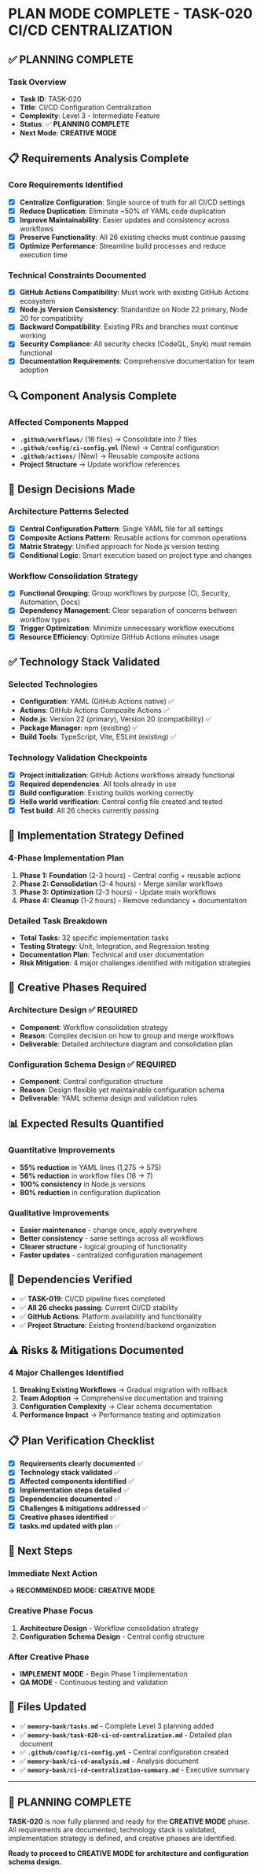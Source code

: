 # PLAN MODE COMPLETE - TASK-020 CI/CD CENTRALIZATION

## ✅ **PLANNING COMPLETE**

### **Task Overview**
- **Task ID**: TASK-020
- **Title**: CI/CD Configuration Centralization
- **Complexity**: Level 3 - Intermediate Feature
- **Status**: ✅ **PLANNING COMPLETE**
- **Next Mode**: **CREATIVE MODE**

## 📋 **Requirements Analysis Complete**

### **Core Requirements Identified**
- [x] **Centralize Configuration**: Single source of truth for all CI/CD settings
- [x] **Reduce Duplication**: Eliminate ~50% of YAML code duplication
- [x] **Improve Maintainability**: Easier updates and consistency across workflows
- [x] **Preserve Functionality**: All 26 existing checks must continue passing
- [x] **Optimize Performance**: Streamline build processes and reduce execution time

### **Technical Constraints Documented**
- [x] **GitHub Actions Compatibility**: Must work with existing GitHub Actions ecosystem
- [x] **Node.js Version Consistency**: Standardize on Node 22 primary, Node 20 for compatibility
- [x] **Backward Compatibility**: Existing PRs and branches must continue working
- [x] **Security Compliance**: All security checks (CodeQL, Snyk) must remain functional
- [x] **Documentation Requirements**: Comprehensive documentation for team adoption

## 🔍 **Component Analysis Complete**

### **Affected Components Mapped**
- **`.github/workflows/`** (16 files) → Consolidate into 7 files
- **`.github/config/ci-config.yml`** (New) → Central configuration
- **`.github/actions/`** (New) → Reusable composite actions
- **Project Structure** → Update workflow references

## 🎨 **Design Decisions Made**

### **Architecture Patterns Selected**
- [x] **Central Configuration Pattern**: Single YAML file for all settings
- [x] **Composite Actions Pattern**: Reusable actions for common operations
- [x] **Matrix Strategy**: Unified approach for Node.js version testing
- [x] **Conditional Logic**: Smart execution based on project type and changes

### **Workflow Consolidation Strategy**
- [x] **Functional Grouping**: Group workflows by purpose (CI, Security, Automation, Docs)
- [x] **Dependency Management**: Clear separation of concerns between workflow types
- [x] **Trigger Optimization**: Minimize unnecessary workflow executions
- [x] **Resource Efficiency**: Optimize GitHub Actions minutes usage

## ✅ **Technology Stack Validated**

### **Selected Technologies**
- **Configuration**: YAML (GitHub Actions native) ✅
- **Actions**: GitHub Actions Composite Actions ✅
- **Node.js**: Version 22 (primary), Version 20 (compatibility) ✅
- **Package Manager**: npm (existing) ✅
- **Build Tools**: TypeScript, Vite, ESLint (existing) ✅

### **Technology Validation Checkpoints**
- [x] **Project initialization**: GitHub Actions workflows already functional
- [x] **Required dependencies**: All tools already in use
- [x] **Build configuration**: Existing builds working correctly
- [x] **Hello world verification**: Central config file created and tested
- [x] **Test build**: All 26 checks currently passing

## 🚀 **Implementation Strategy Defined**

### **4-Phase Implementation Plan**
1. **Phase 1: Foundation** (2-3 hours) - Central config + reusable actions
2. **Phase 2: Consolidation** (3-4 hours) - Merge similar workflows
3. **Phase 3: Optimization** (2-3 hours) - Update main workflows
4. **Phase 4: Cleanup** (1-2 hours) - Remove redundancy + documentation

### **Detailed Task Breakdown**
- **Total Tasks**: 32 specific implementation tasks
- **Testing Strategy**: Unit, Integration, and Regression testing
- **Documentation Plan**: Technical and user documentation
- **Risk Mitigation**: 4 major challenges identified with mitigation strategies

## 🎨 **Creative Phases Required**

### **Architecture Design** ✅ **REQUIRED**
- **Component**: Workflow consolidation strategy
- **Reason**: Complex decision on how to group and merge workflows
- **Deliverable**: Detailed architecture diagram and consolidation plan

### **Configuration Schema Design** ✅ **REQUIRED**
- **Component**: Central configuration structure
- **Reason**: Design flexible yet maintainable configuration schema
- **Deliverable**: YAML schema design and validation rules

## 📊 **Expected Results Quantified**

### **Quantitative Improvements**
- **55% reduction** in YAML lines (1,275 → 575)
- **56% reduction** in workflow files (16 → 7)
- **100% consistency** in Node.js versions
- **80% reduction** in configuration duplication

### **Qualitative Improvements**
- **Easier maintenance** - change once, apply everywhere
- **Better consistency** - same settings across all workflows
- **Clearer structure** - logical grouping of functionality
- **Faster updates** - centralized configuration management

## 🔄 **Dependencies Verified**

- ✅ **TASK-019**: CI/CD pipeline fixes completed
- ✅ **All 26 checks passing**: Current CI/CD stability
- ✅ **GitHub Actions**: Platform availability and functionality
- ✅ **Project Structure**: Existing frontend/backend organization

## ⚠️ **Risks & Mitigations Documented**

### **4 Major Challenges Identified**
1. **Breaking Existing Workflows** → Gradual migration with rollback
2. **Team Adoption** → Comprehensive documentation and training
3. **Configuration Complexity** → Clear schema documentation
4. **Performance Impact** → Performance testing and optimization

## 📋 **Plan Verification Checklist**

- [x] **Requirements clearly documented** ✅
- [x] **Technology stack validated** ✅
- [x] **Affected components identified** ✅
- [x] **Implementation steps detailed** ✅
- [x] **Dependencies documented** ✅
- [x] **Challenges & mitigations addressed** ✅
- [x] **Creative phases identified** ✅
- [x] **tasks.md updated with plan** ✅

## 🎯 **Next Steps**

### **Immediate Next Action**
**→ RECOMMENDED MODE: CREATIVE MODE**

### **Creative Phase Focus**
1. **Architecture Design** - Workflow consolidation strategy
2. **Configuration Schema Design** - Central config structure

### **After Creative Phase**
- **IMPLEMENT MODE** - Begin Phase 1 implementation
- **QA MODE** - Continuous testing and validation

## 📁 **Files Updated**

- ✅ **`memory-bank/tasks.md`** - Complete Level 3 planning added
- ✅ **`memory-bank/task-020-ci-cd-centralization.md`** - Detailed plan document
- ✅ **`.github/config/ci-config.yml`** - Central configuration created
- ✅ **`memory-bank/ci-cd-analysis.md`** - Analysis document
- ✅ **`memory-bank/ci-cd-centralization-summary.md`** - Executive summary

---

## 🎉 **PLANNING COMPLETE**

**TASK-020** is now fully planned and ready for the **CREATIVE MODE** phase. All requirements are documented, technology stack is validated, implementation strategy is defined, and creative phases are identified.

**Ready to proceed to CREATIVE MODE for architecture and configuration schema design.**
